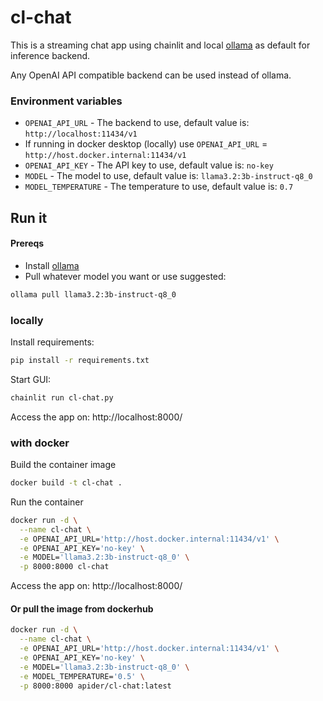 # cl-chat

This is a streaming chat app using chainlit and local [ollama](https://ollama.ai) as default for inference backend. 

Any OpenAI API compatible backend can be used instead of ollama.


### Environment variables
- `OPENAI_API_URL` - The backend to use, default value is: `http://localhost:11434/v1`
- If running in docker desktop (locally) use `OPENAI_API_URL` = `http://host.docker.internal:11434/v1`
- `OPENAI_API_KEY` - The API key to use, default value is: `no-key`
- `MODEL` -  The model to use, default value is: `llama3.2:3b-instruct-q8_0`
- `MODEL_TEMPERATURE` - The temperature to use, default value is: `0.7`

## Run it
#### Prereqs
- Install [ollama](https://ollama.com/download)
- Pull whatever model you want or use suggested: 
```bash
ollama pull llama3.2:3b-instruct-q8_0
```

### locally
Install requirements:
```bash
pip install -r requirements.txt
```

Start GUI:
```bash
chainlit run cl-chat.py
```

Access the app on: http://localhost:8000/

### with docker
Build the container image

```bash
docker build -t cl-chat .
```

Run the container
```bash
docker run -d \
  --name cl-chat \
  -e OPENAI_API_URL='http://host.docker.internal:11434/v1' \
  -e OPENAI_API_KEY='no-key' \
  -e MODEL='llama3.2:3b-instruct-q8_0' \
  -p 8000:8000 cl-chat
```

Access the app on: http://localhost:8000/

#### Or pull the image from dockerhub
```bash
docker run -d \
  --name cl-chat \
  -e OPENAI_API_URL='http://host.docker.internal:11434/v1' \
  -e OPENAI_API_KEY='no-key' \
  -e MODEL='llama3.2:3b-instruct-q8_0' \
  -e MODEL_TEMPERATURE='0.5' \
  -p 8000:8000 apider/cl-chat:latest
```

